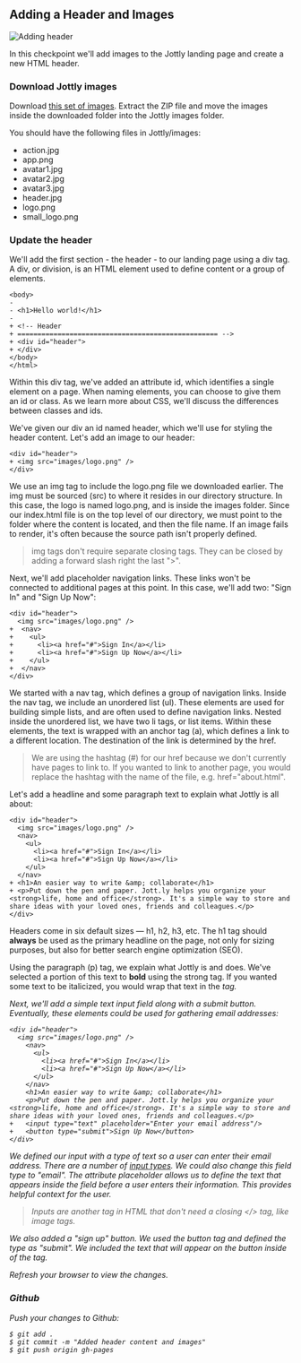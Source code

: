 ## Adding a Header and Images

![Adding header](http://cl.ly/WFBz/03-header.png)

In this checkpoint we'll add images to the Jottly landing page and create a new HTML header.

### Download Jottly images

Download [this set of images](http://cl.ly/WFEA/Jottly-Images.zip). Extract the ZIP file and move the images inside the downloaded folder into the Jottly images folder.

You should have the following files in Jottly/images:

* action.jpg
* app.png
* avatar1.jpg
* avatar2.jpg
* avatar3.jpg
* header.jpg
* logo.png
* small_logo.png

### Update the header

We'll add the first section - the header - to our landing page using a div tag. A div, or division, is an HTML element used to define content or a group of elements.

```html(index.html)
<body>
-
- <h1>Hello world!</h1>
-
+ <!-- Header
+ ================================================== -->
+ <div id="header">
+ </div>
</body>
</html>
```

Within this div tag, we've added an attribute id, which identifies a single element on a page. When naming elements, you can choose to give them an id or class. As we learn more about CSS, we'll discuss the differences between classes and ids.

We've given our div an id named header, which we'll use for styling the header content. Let's add an image to our header:

```html(index.html)
<div id="header">
+ <img src="images/logo.png" />
</div>
```

We use an img tag to include the logo.png file we downloaded earlier. The img must be sourced (src) to where it resides in our directory structure. In this case, the logo is named logo.png, and is inside the images folder. Since our index.html file is on the top level of our directory, we must point to the folder where the content is located, and then the file name. If an image fails to render, it's often because the source path isn't properly defined.

> img tags don't require separate closing tags. They can be closed by adding a forward slash right the last ">".

Next, we'll add placeholder navigation links. These links won't be connected to additional pages at this point. In this case, we'll add two: "Sign In" and "Sign Up Now":

```html(index.html)
<div id="header">
  <img src="images/logo.png" />
+  <nav>
+    <ul>
+      <li><a href="#">Sign In</a></li>
+      <li><a href="#">Sign Up Now</a></li>
+    </ul>
+  </nav>
</div>
```

We started with a nav tag, which defines a group of navigation links. Inside the nav tag, we include an unordered list (ul). These elements are used for building simple lists, and are often used to define navigation links. Nested inside the unordered list, we have two li tags, or list items. Within these elements, the text is wrapped with an anchor tag (a), which defines a link to a different location. The destination of the link is determined by the href.

> We are using the hashtag (#) for our href because we don't currently have pages to link to. If you wanted to link to another page, you would replace the hashtag with the name of the file, e.g. href="about.html".

Let's add a headline and some paragraph text to explain what Jottly is all about:

```html(index.html)
<div id="header">
  <img src="images/logo.png" />
  <nav>
    <ul>
      <li><a href="#">Sign In</a></li>
      <li><a href="#">Sign Up Now</a></li>
    </ul>
  </nav>
+ <h1>An easier way to write &amp; collaborate</h1>
+ <p>Put down the pen and paper. Jott.ly helps you organize your <strong>life, home and office</strong>. It's a simple way to store and share ideas with your loved ones, friends and colleagues.</p>
</div>
```

Headers come in six default sizes — h1, h2, h3, etc. The h1 tag should **always** be used as the primary headline on the page, not only for sizing purposes, but also for better search engine optimization (SEO).

Using the paragraph (p) tag, we explain what Jottly is and does. We've selected a portion of this text to **bold** using the strong tag. If you wanted some text to be italicized, you would wrap that text in the <em> tag.

Next, we'll add a simple text input field along with a submit button. Eventually, these elements could be used for gathering email addresses:

```html(index.html)
<div id="header">
  <img src="images/logo.png" />
    <nav>
      <ul>
        <li><a href="#">Sign In</a></li>
        <li><a href="#">Sign Up Now</a></li>
      </ul>
    </nav>
    <h1>An easier way to write &amp; collaborate</h1>
    <p>Put down the pen and paper. Jott.ly helps you organize your <strong>life, home and office</strong>. It's a simple way to store and share ideas with your loved ones, friends and colleagues.</p>
+   <input type="text" placeholder="Enter your email address"/>
+   <button type="submit">Sign Up Now</button>
</div>
```

We defined our input with a type of text so a user can enter their email address. There are a number of [input types](http://www.w3schools.com/tags/att_input_type.asp). We could also change this field type to "email". The attribute placeholder allows us to define the text that appears inside the field before a user enters their information. This provides helpful context for the user.

> Inputs are another tag in HTML that don't need a closing </> tag, like image tags.

We also added a "sign up" button. We used the button tag and defined the type as "submit". We included the text that will appear on the button inside of the tag.

Refresh your browser to view the changes.

### Github

Push your changes to Github:

```bash(Terminal)
$ git add .
$ git commit -m "Added header content and images"
$ git push origin gh-pages
```
